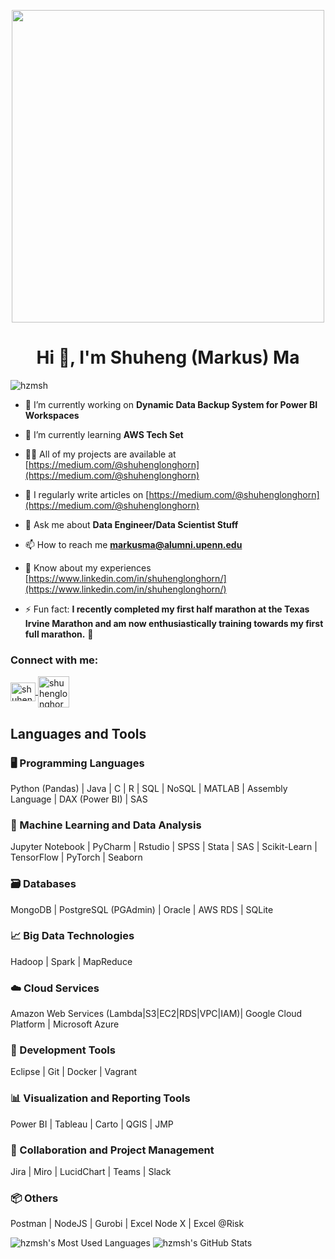 <p align="center">
  <img src="https://m.media-amazon.com/images/I/81X-wpXOIEL.__AC_SY300_SX300_QL70_FMwebp_.jpg" width="500">
</p>
<h1 align="center">Hi 👋, I'm Shuheng (Markus) Ma</h1>

<p align="left"> <img src="https://komarev.com/ghpvc/?username=hzmsh&label=Profile%20views&color=0e75b6&style=flat" alt="hzmsh" /> </p>

- 🔭 I’m currently working on **Dynamic Data Backup System for Power BI Workspaces**

- 🌱 I’m currently learning **AWS Tech Set**

- 👨‍💻 All of my projects are available at [https://medium.com/@shuhenglonghorn](https://medium.com/@shuhenglonghorn)

- 📝 I regularly write articles on [https://medium.com/@shuhenglonghorn](https://medium.com/@shuhenglonghorn)

- 💬 Ask me about **Data Engineer/Data Scientist Stuff**

- 📫 How to reach me **markusma@alumni.upenn.edu**

- 📄 Know about my experiences [https://www.linkedin.com/in/shuhenglonghorn/](https://www.linkedin.com/in/shuhenglonghorn/)

- ⚡ Fun fact: **I recently completed my first half marathon at the Texas Irvine Marathon and am now enthusiastically training towards my first full marathon.** 🏃 

<h3 align="left">Connect with me:</h3>
<p align="left">
  <a href="https://linkedin.com/in/shuhenglonghorn" target="blank">
    <img align="center" src="https://raw.githubusercontent.com/rahuldkjain/github-profile-readme-generator/master/src/images/icons/Social/linked-in-alt.svg" alt="shuhenglonghorn" height="30" width="40" />
  </a>
  <a href="https://medium.com/@shuhenglonghorn" target="blank">
    <img align="center" src="https://cdn4.iconfinder.com/data/icons/social-media-2210/24/Medium-1024.png" alt="shuhenglonghorn" height="50" width="50" />
  </a>
</p>


## Languages and Tools

### 🖥️ Programming Languages
Python (Pandas) | Java | C | R | SQL | NoSQL | MATLAB | Assembly Language | DAX (Power BI) | SAS

### 🤖 Machine Learning and Data Analysis
Jupyter Notebook | PyCharm | Rstudio | SPSS | Stata | SAS | Scikit-Learn | TensorFlow | PyTorch | Seaborn

### 🗃️ Databases
MongoDB | PostgreSQL (PGAdmin) | Oracle | AWS RDS | SQLite

### 📈 Big Data Technologies
Hadoop | Spark | MapReduce

### ☁️ Cloud Services
Amazon Web Services (Lambda|S3|EC2|RDS|VPC|IAM)| Google Cloud Platform | Microsoft Azure

### 🔧 Development Tools
Eclipse | Git | Docker | Vagrant

### 📊 Visualization and Reporting Tools
Power BI | Tableau | Carto | QGIS | JMP

### 🤝 Collaboration and Project Management
Jira | Miro | LucidChart | Teams | Slack

### 📦 Others
Postman | NodeJS | Gurobi | Excel Node X | Excel @Risk


  <img src="https://github-readme-stats-kappa-orpin.vercel.app/api/top-langs/?username=hzmsh&show_icons=true&locale=en&layout=compact&count_private=true&exclude_repo=?&hide_progress=True&langs_count=20" alt="hzmsh's Most Used Languages" />

  <img src="https://github-readme-stats-kappa-orpin.vercel.app/api?username=hzmsh&count_private=true&include_all_commits=true&theme=graywhite&hide=prs,issues" alt="hzmsh's GitHub Stats" />
